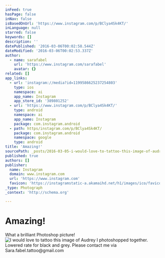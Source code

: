 ```yaml
---
inFeed: true
hasPage: false
inNav: false
isBasedOnUrl: 'https://www.instagram.com/p/BClya4Sk4KT/'
inLanguage: null
starred: false
keywords: []
description: ''
datePublished: '2016-03-06T00:02:58.544Z'
dateModified: '2016-03-06T00:02:53.337Z'
author:
  - name: sarafabel
    url: 'https://www.instagram.com/sarafabel'
    avatar: {}
related: []
app_links:
  - url: 'instagram://media?id=1199586625237254803'
    type: ios
    namespace: ai
    app_name: Instagram
    app_store_id: '389801252'
  - url: 'https://www.instagram.com/p/BClya4Sk4KT/'
    type: android
    namespace: ai
    app_name: Instagram
    package: com.instagram.android
  - path: https/instagram.com/p/BClya4Sk4KT/
    package: com.instagram.android
    namespace: google
    type: android
title: 'Amazing!'
sourcePath: _posts/2016-03-05-i-would-love-to-tattoo-this-image-of-audrey-i-photoshopped-t.md
published: true
authors: []
publisher:
  name: Instagram
  domain: www.instagram.com
  url: 'https://www.instagram.com'
  favicon: 'https://instagramstatic-a.akamaihd.net/h1/images/ico/favicon.ico/7cdab0872b15.ico'
_type: Photograph
_context: 'http://schema.org'

---
```

# Amazing!

What a brilliant Photoshop picture!
![I would love to tattoo this image of Audrey I photoshopped together. Lowered rate for black and grey. Please contact me via Sara.fabel.tattoo@gmail.com](https://s3-us-west-2.amazonaws.com/the-grid-img/p/1f197448cb1b894817342d3c8039a51af9f8483d.jpg)